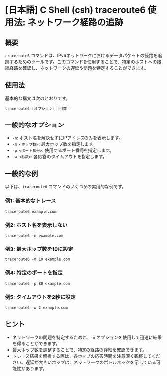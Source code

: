 # [日本語] C Shell (csh) traceroute6 使用法: ネットワーク経路の追跡

## 概要
`traceroute6` コマンドは、IPv6ネットワークにおけるデータパケットの経路を追跡するためのツールです。このコマンドを使用することで、特定のホストへの接続経路を確認し、ネットワークの遅延や問題を特定することができます。

## 使用法
基本的な構文は次のとおりです。

```
traceroute6 [オプション] [引数]
```

## 一般的なオプション
- `-n`: ホスト名を解決せずにIPアドレスのみを表示します。
- `-m <ホップ数>`: 最大ホップ数を指定します。
- `-p <ポート番号>`: 使用するポート番号を指定します。
- `-w <秒数>`: 各応答のタイムアウトを指定します。

## 一般的な例
以下は、`traceroute6` コマンドのいくつかの実用的な例です。

### 例1: 基本的なトレース
```
traceroute6 example.com
```

### 例2: ホスト名を表示しない
```
traceroute6 -n example.com
```

### 例3: 最大ホップ数を10に設定
```
traceroute6 -m 10 example.com
```

### 例4: 特定のポートを指定
```
traceroute6 -p 80 example.com
```

### 例5: タイムアウトを2秒に設定
```
traceroute6 -w 2 example.com
```

## ヒント
- ネットワークの問題を特定するために、`-n` オプションを使用して迅速に結果を得ることができます。
- 最大ホップ数を調整することで、特定の経路の詳細を確認できます。
- トレース結果を解析する際は、各ホップの応答時間を注意深く観察してください。遅延が大きいホップは、ネットワークのボトルネックを示している可能性があります。